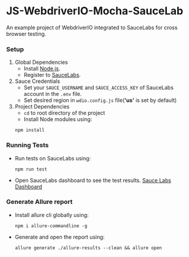 # JS-WebdriverIO-Mocha-SauceLab

An example project of WebdriverIO integrated to SauceLabs for cross browser testing.

### Setup

1. Global Dependencies
    * Install [Node.js](https://nodejs.org/en/).
    * Register to [SauceLabs](https://saucelabs.com/).
2. Sauce Credentials
    * Set your `SAUCE_USERNAME` and `SAUCE_ACCESS_KEY` of SauceLabs account in the `.env` file.
    * Set desired region in `wdio.config.js` file(**'us'** is set by default)
3. Project Dependencies
    * `cd` to root directory of the project
    * Install Node modules using:
    ```
    npm install
    ```

### Running Tests

* Run tests on SauceLabs using:
  ```
  npm run test
  ```
* Open SauceLabs dashboard to see the test results.
[Sauce Labs Dashboard](https://app.saucelabs.com/dashboard/tests/)

### Generate Allure report
* Install allure cli globally using:
  ```
  npm i allure-commandline -g
  ```
* Generate and open the report using:
   ```
   allure generate ./allure-results --clean && allure open
   ```

